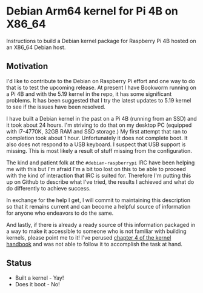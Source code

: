 # Debian Arm64 kernel for Pi 4B on X86_64

Instructions to build a Debian kernel package for Raspberry Pi 4B hosted on an X86_64 Debian host.

## Motivation

I'd like to contribute to the Debian on Raspberry Pi effort and one way to do that is to test the upcoming release. At present I have Bookworm running on a Pi 4B and with the 5.19 kernel in the repo, it has some significant problems. It has been suggested that I try the latest updates to 5.19 kernel to see if the issues have been resolved.

I have built a Debian kernel in the past on a Pi 4B (running from an SSD) and it took about 24 hours. I'm striving to do that on my desktop PC (equipped with I7-4770K, 32GB RAM and SSD storage.) My first attempt that ran to completion took about 1 hour. Unfortunately it does not complete boot. It also does not respond to a USB keyboard. I suspect that USB support is missing. This is most likely a result of stuff missing from the configuration.

The kind and patient folk at the `#debian-raspberrypi` IRC have been helping me with this but I'm afraid I'm a bit too lost on this to be able to proceed with the kind of interaction that IRC is suited for. Therefore I'm putting this up on Github to describe what I've tried, the results I achieved and what do do differently to achieve success.

In exchange for the help I get, I will commit to maintaining this description so that it remains current and can become a helpful source of information for anyone who endeavors to do the same.

And lastly, if there is already a ready source of this information packaged in a way to make it accessible to someone who is not familiar with building kernels, please point me to it! I've perused [chapter 4 of the kernel handbook](https://kernel-team.pages.debian.net/kernel-handbook/ch-common-tasks.html) and was not able to follow it to accomplish the task at hand.

## Status

* Built a kernel - Yay!
* Does it boot - No!
